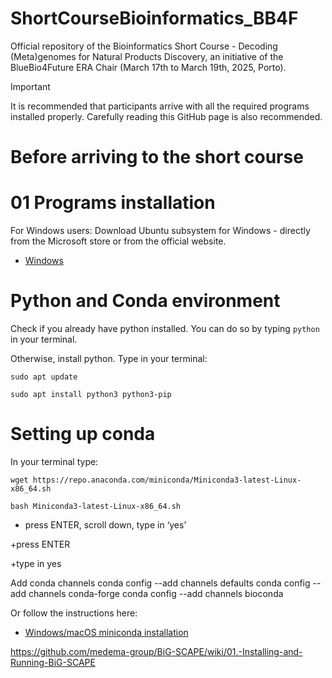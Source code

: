 # ShortCourseBioinformatics_BB4F
Official repository of the Bioinformatics Short Course - Decoding (Meta)genomes for Natural Products Discovery, an initiative of the BlueBio4Future ERA Chair (March 17th to March 19th, 2025, Porto). 


> [!IMPORTANT]
> It is recommended that participants arrive with all the required programs installed properly. Carefully reading this GitHub page is also recommended.

# Before arriving to the short course
# 01 Programs installation

For Windows users:
Download Ubuntu subsystem for Windows - directly from the Microsoft store or from the official website.
+ [Windows](https://ubuntu.com/desktop/wsl)

#  Python and Conda environment

Check if you already have python installed. You  can do so by typing `python` in your terminal.

Otherwise, install python. Type in your terminal:
```
sudo apt update
```
```
sudo apt install python3 python3-pip
```

#  Setting up conda
In your terminal type:

```
wget https://repo.anaconda.com/miniconda/Miniconda3-latest-Linux-x86_64.sh
```
```
bash Miniconda3-latest-Linux-x86_64.sh
```
+ press ENTER, scroll down, type in ‘yes’

+press ENTER

+type in yes

Add conda channels
conda config --add channels defaults
conda config --add channels conda-forge
conda config --add channels bioconda

Or follow the instructions here:
+ [Windows/macOS miniconda installation](https://www.anaconda.com/docs/getting-started/miniconda/install#macos-linux-installation)

https://github.com/medema-group/BiG-SCAPE/wiki/01.-Installing-and-Running-BiG-SCAPE
